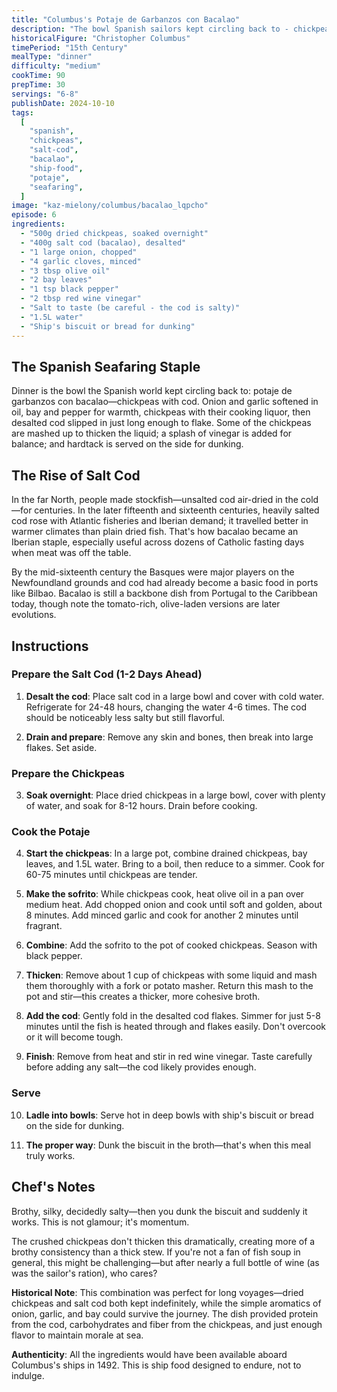 ```yaml
---
title: "Columbus's Potaje de Garbanzos con Bacalao"
description: "The bowl Spanish sailors kept circling back to - chickpeas with salt cod, onion, garlic, and bay"
historicalFigure: "Christopher Columbus"
timePeriod: "15th Century"
mealType: "dinner"
difficulty: "medium"
cookTime: 90
prepTime: 30
servings: "6-8"
publishDate: 2024-10-10
tags:
  [
    "spanish",
    "chickpeas",
    "salt-cod",
    "bacalao",
    "ship-food",
    "potaje",
    "seafaring",
  ]
image: "kaz-mielony/columbus/bacalao_lqpcho"
episode: 6
ingredients:
  - "500g dried chickpeas, soaked overnight"
  - "400g salt cod (bacalao), desalted"
  - "1 large onion, chopped"
  - "4 garlic cloves, minced"
  - "3 tbsp olive oil"
  - "2 bay leaves"
  - "1 tsp black pepper"
  - "2 tbsp red wine vinegar"
  - "Salt to taste (be careful - the cod is salty)"
  - "1.5L water"
  - "Ship's biscuit or bread for dunking"
---
```


## The Spanish Seafaring Staple

Dinner is the bowl the Spanish world kept circling back to: potaje de garbanzos con bacalao—chickpeas with cod. Onion and garlic softened in oil, bay and pepper for warmth, chickpeas with their cooking liquor, then desalted cod slipped in just long enough to flake. Some of the chickpeas are mashed up to thicken the liquid; a splash of vinegar is added for balance; and hardtack is served on the side for dunking.

## The Rise of Salt Cod

In the far North, people made stockfish—unsalted cod air-dried in the cold—for centuries. In the later fifteenth and sixteenth centuries, heavily salted cod rose with Atlantic fisheries and Iberian demand; it travelled better in warmer climates than plain dried fish. That's how bacalao became an Iberian staple, especially useful across dozens of Catholic fasting days when meat was off the table.

By the mid-sixteenth century the Basques were major players on the Newfoundland grounds and cod had already become a basic food in ports like Bilbao. Bacalao is still a backbone dish from Portugal to the Caribbean today, though note the tomato-rich, olive-laden versions are later evolutions.

## Instructions

### Prepare the Salt Cod (1-2 Days Ahead)

1. **Desalt the cod**: Place salt cod in a large bowl and cover with cold water. Refrigerate for 24-48 hours, changing the water 4-6 times. The cod should be noticeably less salty but still flavorful.

2. **Drain and prepare**: Remove any skin and bones, then break into large flakes. Set aside.

### Prepare the Chickpeas

3. **Soak overnight**: Place dried chickpeas in a large bowl, cover with plenty of water, and soak for 8-12 hours. Drain before cooking.

### Cook the Potaje

4. **Start the chickpeas**: In a large pot, combine drained chickpeas, bay leaves, and 1.5L water. Bring to a boil, then reduce to a simmer. Cook for 60-75 minutes until chickpeas are tender.

5. **Make the sofrito**: While chickpeas cook, heat olive oil in a pan over medium heat. Add chopped onion and cook until soft and golden, about 8 minutes. Add minced garlic and cook for another 2 minutes until fragrant.

6. **Combine**: Add the sofrito to the pot of cooked chickpeas. Season with black pepper.

7. **Thicken**: Remove about 1 cup of chickpeas with some liquid and mash them thoroughly with a fork or potato masher. Return this mash to the pot and stir—this creates a thicker, more cohesive broth.

8. **Add the cod**: Gently fold in the desalted cod flakes. Simmer for just 5-8 minutes until the fish is heated through and flakes easily. Don't overcook or it will become tough.

9. **Finish**: Remove from heat and stir in red wine vinegar. Taste carefully before adding any salt—the cod likely provides enough.

### Serve

10. **Ladle into bowls**: Serve hot in deep bowls with ship's biscuit or bread on the side for dunking.

11. **The proper way**: Dunk the biscuit in the broth—that's when this meal truly works.

## Chef's Notes

Brothy, silky, decidedly salty—then you dunk the biscuit and suddenly it works. This is not glamour; it's momentum.

The crushed chickpeas don't thicken this dramatically, creating more of a brothy consistency than a thick stew. If you're not a fan of fish soup in general, this might be challenging—but after nearly a full bottle of wine (as was the sailor's ration), who cares?

**Historical Note**: This combination was perfect for long voyages—dried chickpeas and salt cod both kept indefinitely, while the simple aromatics of onion, garlic, and bay could survive the journey. The dish provided protein from the cod, carbohydrates and fiber from the chickpeas, and just enough flavor to maintain morale at sea.

**Authenticity**: All the ingredients would have been available aboard Columbus's ships in 1492. This is ship food designed to endure, not to indulge.
